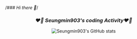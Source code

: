 /*### Hi there 👋*/

<!--
**Seungmin903/Seungmin903** is a ✨ _special_ ✨ repository because its `README.md` (this file) appears on your GitHub profile.

Here are some ideas to get you started:

- 🔭 I’m currently working on ...
- 🌱 I’m currently learning ...
- 👯 I’m looking to collaborate on ...
- 🤔 I’m looking for help with ...
- 💬 Ask me about ...
- 📫 How to reach me: ...
- 😄 Pronouns: ...
- ⚡ Fun fact: ...
-->

<div align="center">

  ### _❤️‍🔥 Seungmin903's coding Activity❤️‍🔥_

  ![Seungmin903's GitHub stats](https://github-readme-stats.vercel.app/api?username=Seungmin903&count_private=True&theme=nightowl&show_icons=true)
</div>
